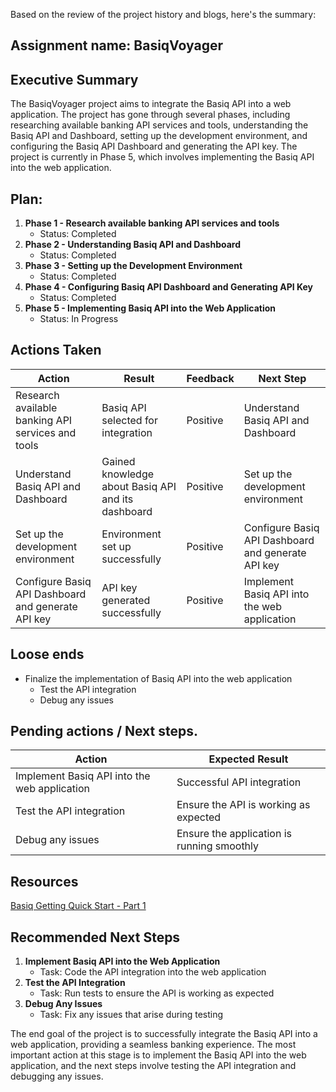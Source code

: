 Based on the review of the project history and blogs, here's the summary:

## Assignment name: BasiqVoyager

## Executive Summary 

The BasiqVoyager project aims to integrate the Basiq API into a web application. The project has gone through several phases, including researching available banking API services and tools, understanding the Basiq API and Dashboard, setting up the development environment, and configuring the Basiq API Dashboard and generating the API key. The project is currently in Phase 5, which involves implementing the Basiq API into the web application.

## Plan: 

1. **Phase 1 - Research available banking API services and tools**
   - Status: Completed
2. **Phase 2 - Understanding Basiq API and Dashboard**
   - Status: Completed
3. **Phase 3 - Setting up the Development Environment**
   - Status: Completed
4. **Phase 4 - Configuring Basiq API Dashboard and Generating API Key**
   - Status: Completed
5. **Phase 5 - Implementing Basiq API into the Web Application**
   - Status: In Progress

## Actions Taken 

| Action | Result | Feedback | Next Step |
| --- | --- | --- | --- |
| Research available banking API services and tools | Basiq API selected for integration | Positive | Understand Basiq API and Dashboard |
| Understand Basiq API and Dashboard | Gained knowledge about Basiq API and its dashboard | Positive | Set up the development environment |
| Set up the development environment | Environment set up successfully | Positive | Configure Basiq API Dashboard and generate API key |
| Configure Basiq API Dashboard and generate API key | API key generated successfully | Positive | Implement Basiq API into the web application |

## Loose ends

- Finalize the implementation of Basiq API into the web application
  - Test the API integration
  - Debug any issues

## Pending actions  / Next steps.

| Action | Expected Result |
| --- | --- |
| Implement Basiq API into the web application | Successful API integration |
| Test the API integration | Ensure the API is working as expected |
| Debug any issues | Ensure the application is running smoothly |

## Resources 

[Basiq Getting Quick Start - Part 1](https://api.basiq.io/docs/quickstart-part-1)

## Recommended Next Steps 

1. **Implement Basiq API into the Web Application**
   - Task: Code the API integration into the web application
2. **Test the API Integration**
   - Task: Run tests to ensure the API is working as expected
3. **Debug Any Issues**
   - Task: Fix any issues that arise during testing

The end goal of the project is to successfully integrate the Basiq API into a web application, providing a seamless banking experience. The most important action at this stage is to implement the Basiq API into the web application, and the next steps involve testing the API integration and debugging any issues.
